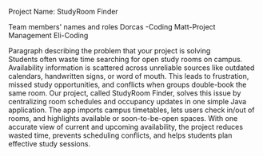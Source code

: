 Project Name: StudyRoom Finder

Team members' names and roles
Dorcas -Coding
Matt-Project Management
Eli-Coding

Paragraph describing the problem that your project is solving  
Students often waste time searching for open study rooms on campus. Availability information is scattered across unreliable sources like outdated calendars, handwritten signs, or word of mouth. This leads to frustration, missed study opportunities, and conflicts when groups double-book the same room. Our project, called StudyRoom Finder, solves this issue by centralizing room schedules and occupancy updates in one simple Java application. The app imports campus timetables, lets users check in/out of rooms, and highlights available or soon-to-be-open spaces. With one accurate view of current and upcoming availability, the project reduces wasted time, prevents scheduling conflicts, and helps students plan effective study sessions.



